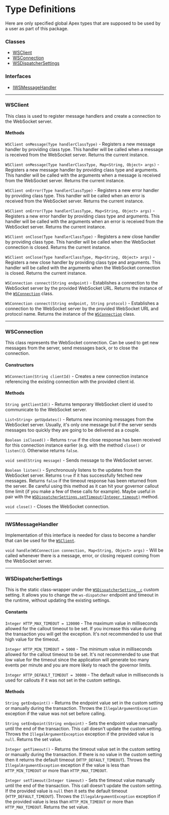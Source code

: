 # Type Definitions

Here are only specified global Apex types that are supposed to be used by a user as part of this package.

### Classes

-   [WSClient](#wsclient)
-   [WSConnection](#wsconnection)
-   [WSDispatcherSettings](#wsdispatchersettings)

### Interfaces

-   [IWSMessageHandler](#iwsmessagehandler)

---

### WSClient

This class is used to register message handlers and create a connection to the WebSocket server.

#### Methods

`WSClient onMessage(Type handlerClassType)` - Registers a new message handler by providing class type. This handler will be called when a message is received from the WebSocket server. Returns the current instance.

`WSClient onMessage(Type handlerClassType, Map<String, Object> args)` - Registers a new message handler by providing class type and arguments. This handler will be called with the arguments when a message is received from the WebSocket server. Returns the current instance.

`WSClient onError(Type handlerClassType)` - Registers a new error handler by providing class type. This handler will be called when an error is received from the WebSocket server. Returns the current instance.

`WSClient onError(Type handlerClassType, Map<String, Object> args)` - Registers a new error handler by providing class type and arguments. This handler will be called with the arguments when an error is received from the WebSocket server. Returns the current instance.

`WSClient onClose(Type handlerClassType)` - Registers a new close handler by providing class type. This handler will be called when the WebSocket connection is closed. Returns the current instance.

`WSClient onClose(Type handlerClassType, Map<String, Object> args)` - Registers a new close handler by providing class type and arguments. This handler will be called with the arguments when the WebSocket connection is closed. Returns the current instance.

`WSConnection connect(String endpoint)` - Establishes a connection to the WebSocket server by the provided WebSocket URL. Returns the instance of the [`WSConnection`](#wsconnection) class.

`WSConnection connect(String endpoint, String protocol)` - Establishes a connection to the WebSocket server by the provided WebSocket URL and protocol name. Returns the instance of the [`WSConnection`](#wsconnection) class.

---

### WSConnection

This class represents the WebSocket connection. Can be used to get new messages from the server, send messages back, or to close the connection.

#### Constructors

`WSConnection(String clientId)` - Creates a new connection instance referencing the existing connection with the provided client id.

#### Methods

`String getClientId()` - Returns temporary WebSocket client id used to communicate to the WebSocket server.

`List<String> getUpdates()` - Returns new incoming messages from the WebSocket server. Usually, it's only one message but if the server sends messages too quickly they are going to be delivered as a couple.

`Boolean isClosed()` - Returns `true` if the close response has been received for this connection instance earlier (e.g. with the method `close()` or `listen()`). Otherwise returns `false`.

`void send(String message)` - Sends message to the WebSocket server.

`Boolean listen()` - Synchronously listens to the updates from the WebSocket server. Returns `true` if it has successfully fetched new messages. Returns `false` if the timeout response has been returned from the server. Be careful using this method as it can hit your governor callout time limit (if you make a few of these calls for example). Maybe useful in pair with the [`WSDispatcherSettings.setTimeout(Integer timeout)`](#wsdispatchersettings) method.

`void close()` - Closes the WebSocket connection.

---

### IWSMessageHandler

Implementation of this interface is needed for class to become a handler that can be used for the [`WSClient`](#wsclient).

`void handle(WSConnection connection, Map<String, Object> args)` - Will be called whenever there is a message, error, or closing request coming from the WebSocket server.

---

### WSDispatcherSettings

This is the static class-wrapper under the [`WSDispatcherSetting__c`](../README.md#wsdispatchersettingc) custom setting. It allows you to change the `ws-dispatcher` endpoint and timeout in the runtime, without updating the existing settings.

#### Constants

`Integer HTTP_MAX_TIMEOUT = 120000` - The maximum value in milliseconds allowed for the callout timeout to be set. If you increase this value during the transaction you will get the exception. It's not recommended to use that high value for the timeout.

`Integer HTTP_MIN_TIMEOUT = 5000` - The minimum value in milliseconds allowed for the callout timeout to be set. It's not recommended to use that low value for the timeout since the application will generate too many events per minute and you are more likely to reach the governor limits.

`Integer HTTP_DEFAULT_TIMEOUT = 30000` - The default value in milliseconds is used for callouts if it was not set in the custom settings.

#### Methods

`String getEndpoint()` - Returns the endpoint value set in the custom setting or manually during the transaction. Throws the `IllegalArgumentException` exception if the value was not set before calling.

`String setEndpoint(String endpoint)` - Sets the endpoint value manually until the end of the transaction. This call doesn't update the custom setting. Throws the `IllegalArgumentException` exception if the provided value is `null`. Returns the set value.

`Integer getTimeout()` - Returns the timeout value set in the custom setting or manually during the transaction. If there is no value in the custom setting then it returns the default timeout (`HTTP_DEFAULT_TIMEOUT`). Throws the `IllegalArgumentException` exception if the value is less than `HTTP_MIN_TIMEOUT` or more than `HTTP_MAX_TIMEOUT`.

`Integer setTimeout(Integer timeout)` - Sets the timeout value manually until the end of the transaction. This call doesn't update the custom setting. If the provided value is `null` then it sets the default timeout (`HTTP_DEFAULT_TIMEOUT`). Throws the `IllegalArgumentException` exception if the provided value is less than `HTTP_MIN_TIMEOUT` or more than `HTTP_MAX_TIMEOUT`. Returns the set value.

